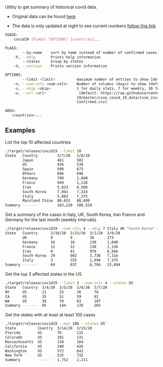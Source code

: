Utility to get summary of historical covid data.
- Original data can be found [here](https://raw.githubusercontent.com/CSSEGISandData/COVID-19/master/csse_covid_19_data/csse_covid_19_time_series/time_series_19-covid-Confirmed.csv)

- The data is only updated at night to see current numbers [follow this link](https://www.arcgis.com/apps/opsdashboard/index.html)

```sh
USAGE:
    covid19 [FLAGS] [OPTIONS] [countries]...

FLAGS:
        --by-name    sort by name instead of number of confirmed cases
    -h, --help       Prints help information
        --states     Group by states
    -V, --version    Prints version information

OPTIONS:
        --limit <limit>          maximum number of entries to show [default: 50000]
    -n, --num-cols <num-cols>    Number of columns (days) to show [default: 2]
    -s, --skip <skip>            1 for daily stats, 7 for weekly, 30 for monthly [default: 1]
    -u, --url <url>               [default: https://raw.githubusercontent.com/CSSEGISandData/COVID-
                                 19/master/csse_covid_19_data/csse_covid_19_time_series/time_series_19-covid-
                                 Confirmed.csv]

ARGS:
   <countries>...    
```

## Examples
List the top 10 affected countries
```sh
./target/release/covid19 --limit 10
State   Country         3/7/20   3/8/20
        Japan           461      502
        US              416      538
        Spain           500      673
        Others          696      696
        Germany         799      1,040
        France          949      1,126
        Iran            5,823    6,566
        South Korea     7,041    7,314
        Italy           5,883    7,375
        Mainland China  80,652   80,699
Summary -------         103,220  106,529
```

Get a summary of the cases in Italy, UK, South Korea, Iran France and Germany for the last month (weekly intervals)
```sh
./target/release/covid19 --num-cols 4 --skip 7 Italy UK "South Korea" Iran France Germany
State   Country      2/16/20  2/23/20  3/1/20  3/8/20
        UK           9        9        36      273
        Germany      16       16       130     1,040
        France       12       12       130     1,126
        Iran         0        43       978     6,566
        South Korea  29       602      3,736   7,314
        Italy        3        155      1,694   7,375
Summary -------      69       837      6,704   23,694
```


Get the top 3 affected states in the US
```sh
./target/release/covid19 --limit 3 --num-cols 4 --states US
State   Country  3/4/20  3/5/20  3/6/20  3/7/20
NY      US       11      23      36      76
CA      US       35      51      59      82
WA      US       39      70      83      107
Summary -------  85      144     178     265
```


Get the states with at least at least 100 cases
```sh
./target/release/covid19 --min 100 --states US`
State          Country  3/14/20  3/15/20
Florida        US       76       115
Colorado       US       101      131
Massachusetts  US       138      164
California     US       340      426
Washington     US       572      643
New York       US       525      732
Summary        -------  1,752    2,211
```
